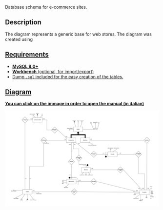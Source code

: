 Database schema for e-commerce sites.

## Description

The diagram represents a generic base for web stores.
The diagram was created using <a href="[draw.io](https://app.diagrams.net/)">

## Requirements

- **MySQL 8.0+**  
- **Workbench** (optional, for import/export) 
- Dump `.sql` included for the easy creation of the tables.  

## Diagram

 **You can click on the immage in order to open the manual (in italian)**

[![Diagram](E_Commerce_DB/diagram.png)](E_Commerce_DB/manual.pdf)

